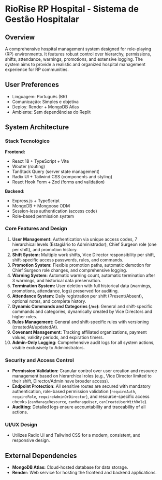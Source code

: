 # RioRise RP Hospital - Sistema de Gestão Hospitalar

## Overview

A comprehensive hospital management system designed for role-playing (RP) environments. It features robust control over hierarchy, permissions, shifts, attendance, warnings, promotions, and extensive logging. The system aims to provide a realistic and organized hospital management experience for RP communities.

## User Preferences

- Linguagem: Português (BR)
- Comunicação: Simples e objetiva
- Deploy: Render + MongoDB Atlas
- Ambiente: Sem dependências do Replit

## System Architecture

### Stack Tecnológico

**Frontend:**
- React 18 + TypeScript + Vite
- Wouter (routing)
- TanStack Query (server state management)
- Radix UI + Tailwind CSS (components and styling)
- React Hook Form + Zod (forms and validation)

**Backend:**
- Express.js + TypeScript
- MongoDB + Mongoose ODM
- Session-less authentication (access code)
- Role-based permission system

### Core Features and Design

1.  **User Management:** Authentication via unique access codes, 7 hierarchical levels (Estagiário to Administrador), Chief Surgeon role (one per shift), and promotion history.
2.  **Shift System:** Multiple work shifts, Vice Director responsibility per shift, shift-specific access passwords, rules, and commands.
3.  **Promotion System:** Flexible promotion paths, automatic demotion for Chief Surgeon role changes, and comprehensive logging.
4.  **Warning System:** Automatic warning count, automatic termination after 3 warnings, and historical data preservation.
5.  **Termination System:** User deletion with full historical data (warnings, promotions, attendance, logs) preserved for auditing.
6.  **Attendance System:** Daily registration per shift (Present/Absent), optional notes, and complete history.
7.  **Dynamic Commands and Categories (`/me`):** General and shift-specific commands and categories, dynamically created by Vice Directors and higher roles.
8.  **Rules Management:** General and shift-specific rules with versioning (createdAt/updatedAt).
9.  **Covenant Management:** Tracking affiliated organizations, payment values, validity periods, and expiration timers.
10. **Admin-Only Logging:** Comprehensive audit logs for all system actions, visible exclusively to Administrators.

### Security and Access Control

-   **Permission Validation:** Granular control over user creation and resource management based on hierarchical roles (e.g., Vice Director limited to their shift, Director/Admin have broader access).
-   **Endpoint Protection:** All sensitive routes are secured with mandatory authentication, role-based permission validation (`requireAuth`, `requireRole`, `requireAdminOrDirector`), and resource-specific access checks (`canManageResource`, `canManageUser`, `canCreateUserWithRole`).
-   **Auditing:** Detailed logs ensure accountability and traceability of all actions.

### UI/UX Design

-   Utilizes Radix UI and Tailwind CSS for a modern, consistent, and responsive design.

## External Dependencies

-   **MongoDB Atlas:** Cloud-hosted database for data storage.
-   **Render:** Web service for hosting the frontend and backend applications.